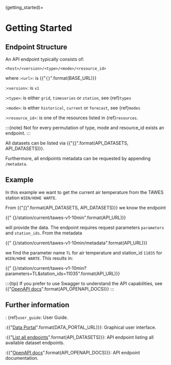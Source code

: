 (getting_started)=
# Getting Started

## Endpoint Structure

An API endpoint typically consists of:

    <host>/<version>/<type>/<mode>/<resource_id>

where 
:`<url>`:
    is {{"`{}`".format(BASE_URL)}}

:`<version>`:
    is `v1`

:`<type>`: 
    is either `grid`, `timeseries` or `station`, see {ref}`types`

:`<mode>`:
    is either `historical`, `current` or `forecast`, see {ref}`modes`

:`<resource_id>`:
    is one of the resources listed in {ref}`resources`.

:::{note}
Not for every permutation of type, mode and resource_id exists an endpoint.
:::

All datasets can be listed via {{"[{}]({})".format(API_DATASETS, API_DATASETS)}}.

Furthermore, all endpoints metadata can be requested by appending `/metadata`.

## Example

In this example we want to get the current air temperature from the TAWES station `WIEN/HOHE WARTE`.

From {{"[{}]({})".format(API_DATASETS, API_DATASETS)}} we know the endpoint 

{{"    {}/station/current/tawes-v1-10min".format(API_URL)}}

will provide the data.
The endpoint requires request parameters `parameters` and `station_ids`. From the metadata 

{{"    {}/station/current/tawes-v1-10min/metadata".format(API_URL)}}

we find the parameter name `TL` for air temperature and station_id `11035` for `WIEN/HOHE WARTE`. This results in:

{{"    {}/station/current/tawes-v1-10min?parameters=TL&station_ids=11035".format(API_URL)}}

:::{tip}
If you prefer to use Swagger to understand the API capabilities, see {{"[OpenAPI docs]({})".format(API_OPENAPI_DOCS)}}
:::

## Further information

: {ref}`user_guide`:
    User Guide.

:{{"[Data Portal]({})".format(DATA_PORTAL_URL)}}:
    Graphical user interface.

:{{"[List all endpoints]({})".format(API_DATASETS)}}:
    API endpoint listing all available dataset endpoints. 

:{{"[OpenAPI docs]({})".format(API_OPENAPI_DOCS)}}:
    API endpoint documentation.
